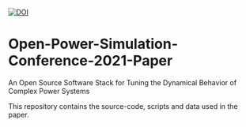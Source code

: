 

[![DOI](https://zenodo.org/badge/430824476.svg)](https://zenodo.org/badge/latestdoi/430824476)



# Open-Power-Simulation-Conference-2021-Paper
An Open Source Software Stack for Tuning the Dynamical Behavior of Complex Power Systems

This repository contains the source-code, scripts and data used in the paper.
